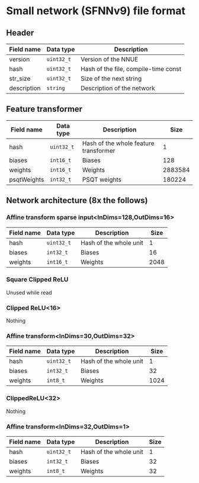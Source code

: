 # Small network (SFNNv9) file format
## Header
| Field name | Data type    | Description                                     |
| ---------- | ------------ | ----------------------------------------------- |
| version    | `uint32_t` | Version of the NNUE |
| hash       | `uint32_t` | Hash of the file, compile-time const |
| str_size   | `uint32_t` | Size of the next string |
| description | `string` | Description of the network |

## Feature transformer
| Field name | Data type | Description | Size |
| - | - | - | - |
| hash | `uint32_t` | Hash of the whole feature transformer | 1 |
| biases | `int16_t` | Biases | 128 |
| weights | `int16_t` | Weights | 2883584 |
| psqtWeights | `int32_t` | PSQT weights | 180224 |

## Network architecture (8x the follows)

### Affine transform sparse input<InDims=128,OutDims=16>
| Field name | Data type | Description | Size |
| - | - | - | - |
| hash | `uint32_t` | Hash of the whole unit | 1 |
| biases | `int32_t` | Biases | 16 |
| weights | `int16_t` | Weights | 2048 |

### Square Clipped ReLU
Unused while read

### Clipped ReLU<16>
Nothing

### Affine transform<InDims=30,OutDims=32>
| Field name | Data type | Description | Size |
| - | - | - | - |
| hash | `uint32_t` | Hash of the whole unit | 1 |
| biases | `int32_t` | Biases | 32 |
| weights | `int8_t` | Weights | 1024 |

### ClippedReLU<32>
Nothing

### Affine transform<InDims=32,OutDims=1>

| Field name | Data type | Description | Size |
| - | - | - | - |
| hash | `uint32_t` | Hash of the whole unit | 1 |
| biases | `int32_t` | Biases | 32 |
| weights | `int8_t` | Weights | 32 |
